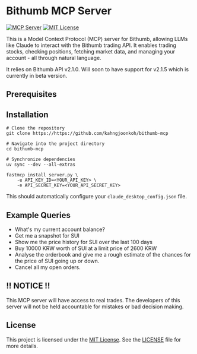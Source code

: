 # Bithumb MCP Server
[![MCP Server](https://badge.mcpx.dev?type=server)](https://modelcontextprotocol.io/introduction)
[![MIT License](https://img.shields.io/badge/License-MIT-green.svg)](https://opensource.org/licenses/MIT)

This is a Model Context Protocol (MCP) server for Bithumb, allowing LLMs like Claude to interact with the Bithumb trading API. It enables trading stocks, checking positions, fetching market data, and managing your account - all through natural language.

It relies on Bithumb API v2.1.0. Will soon to have support for v2.1.5 which is currently in beta version.

## Prerequisites

## Installation
```
# Clone the repository
git clone https://https://github.com/kahngjoonkoh/bithumb-mcp

# Navigate into the project directory
cd bithumb-mcp

# Synchronize dependencies
uv sync --dev --all-extras
```

```
fastmcp install server.py \
    -e API_KEY_ID=<YOUR_API_KEY> \
    -e API_SECRET_KEY=<YOUR_API_SECRET_KEY>
```
This should automatically configure your `claude_desktop_config.json` file.

## Example Queries
* What's my current account balance?
* Get me a snapshot for SUI
* Show me the price history for SUI over the last 100 days
* Buy 10000 KRW worth of SUI at a limit price of 2600 KRW
* Analyse the orderbook and give me a rough estimate of the chances for the price of SUI going up or down. 
* Cancel all my open orders.

## !! NOTICE !!
This MCP server will have access to real trades. The developers of this server will not be held accountable for mistakes or bad decision making.

## License
This project is licensed under the [MIT License](https://github.com/kahngjoonkoh/pybithumb2/blob/main/LICENSE). See the [LICENSE](https://github.com/kahngjoonkoh/pybithumb2/blob/main/LICENSE) file for more details.
